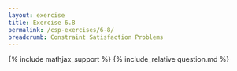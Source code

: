 ```yaml
---
layout: exercise
title: Exercise 6.8
permalink: /csp-exercises/6-8/
breadcrumb: Constraint Satisfaction Problems
---
```


{% include mathjax_support %}
{% include_relative question.md %}

